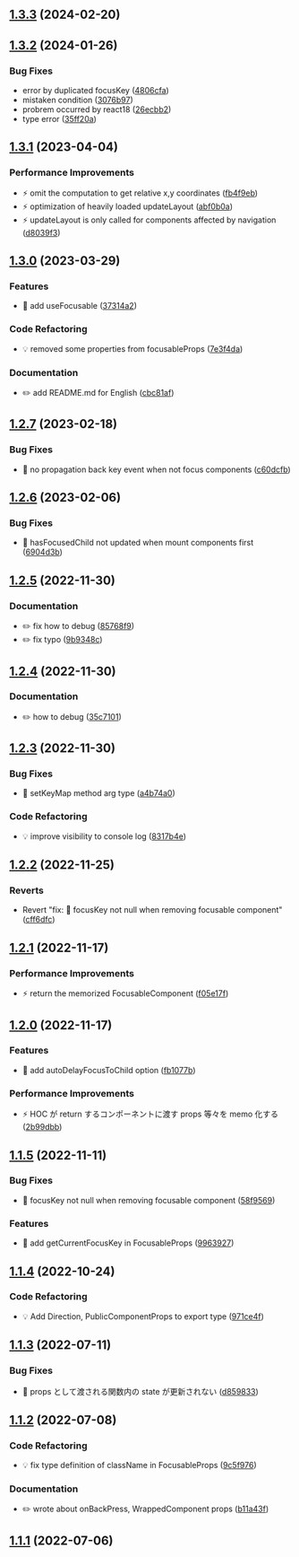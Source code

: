 ## [1.3.3](https://github.com/yuki153/react-spatial-navigation/compare/v1.3.2...v1.3.3) (2024-02-20)

## [1.3.2](https://github.com/yuki153/react-spatial-navigation/compare/v1.3.1...v1.3.2) (2024-01-26)


### Bug Fixes

* error by duplicated focusKey ([4806cfa](https://github.com/yuki153/react-spatial-navigation/commit/4806cfa20774654532dcaabaeeb7337142a5a924))
* mistaken condition ([3076b97](https://github.com/yuki153/react-spatial-navigation/commit/3076b972df8a63edf58d2913369061a41bfdf3ec))
* probrem  occurred by react18 ([26ecbb2](https://github.com/yuki153/react-spatial-navigation/commit/26ecbb2524cf6977695329bdb4bcfe36284be871))
* type error ([35ff20a](https://github.com/yuki153/react-spatial-navigation/commit/35ff20a4d18d9bd72eb2c6b0f908c5c31035d808))

## [1.3.1](https://github.com/yuki153/react-spatial-navigation/compare/v1.3.0...v1.3.1) (2023-04-04)


### Performance Improvements

* ⚡️ omit the computation to get relative x,y coordinates ([fb4f9eb](https://github.com/yuki153/react-spatial-navigation/commit/fb4f9eb05e870c9cbd49f034b56cb3e5c00a3d70))
* ⚡️ optimization of heavily loaded updateLayout ([abf0b0a](https://github.com/yuki153/react-spatial-navigation/commit/abf0b0a5098b0fc866c8cfa13db3d585b593e186))
* ⚡️ updateLayout is only called for components affected by navigation ([d8039f3](https://github.com/yuki153/react-spatial-navigation/commit/d8039f3e71522c6adc1e12999289616916464b3c))

## [1.3.0](https://github.com/yuki153/react-spatial-navigation/compare/v1.2.7...v1.3.0) (2023-03-29)


### Features

* 🎸 add useFocusable ([37314a2](https://github.com/yuki153/react-spatial-navigation/commit/37314a24646b13a1fc2d5277134686087e3518f9))


### Code Refactoring

* 💡 removed some properties from focusableProps ([7e3f4da](https://github.com/yuki153/react-spatial-navigation/commit/7e3f4daa406da50ad626006a1228f8473f3b2897))


### Documentation

* ✏️ add README.md for English ([cbc81af](https://github.com/yuki153/react-spatial-navigation/commit/cbc81afb129cf7b9ea13ac11d90ca67f8f416e36))

## [1.2.7](https://github.com/yuki153/react-spatial-navigation/compare/v1.2.6...v1.2.7) (2023-02-18)


### Bug Fixes

* 🐛 no propagation back key event when not focus components ([c60dcfb](https://github.com/yuki153/react-spatial-navigation/commit/c60dcfbfb906b666d8238718e8fcb2ea79d437a2))

## [1.2.6](https://github.com/yuki153/react-spatial-navigation/compare/v1.2.5...v1.2.6) (2023-02-06)


### Bug Fixes

* 🐛 hasFocusedChild not updated when mount components first ([6904d3b](https://github.com/yuki153/react-spatial-navigation/commit/6904d3b7a24776cbdfcb630b428c0b0d36c5acb2))

## [1.2.5](https://github.com/yuki153/react-spatial-navigation/compare/v1.2.4...v1.2.5) (2022-11-30)


### Documentation

* ✏️ fix how to debug ([85768f9](https://github.com/yuki153/react-spatial-navigation/commit/85768f9f982872e1e8e5a7b027853e93e20a6b8e))
* ✏️ fix typo ([9b9348c](https://github.com/yuki153/react-spatial-navigation/commit/9b9348cc4df720753976aabc785d2e5651c364b3))

## [1.2.4](https://github.com/yuki153/react-spatial-navigation/compare/v1.2.3...v1.2.4) (2022-11-30)


### Documentation

* ✏️ how to debug ([35c7101](https://github.com/yuki153/react-spatial-navigation/commit/35c710178989ac0e4a37f7977c9bd686fbb7a2a5))

## [1.2.3](https://github.com/yuki153/react-spatial-navigation/compare/v1.2.2...v1.2.3) (2022-11-30)


### Bug Fixes

* 🐛 setKeyMap method arg type ([a4b74a0](https://github.com/yuki153/react-spatial-navigation/commit/a4b74a0ff70f376b80148ddd8db33d713f090f8e))


### Code Refactoring

* 💡 improve visibility to console log ([8317b4e](https://github.com/yuki153/react-spatial-navigation/commit/8317b4e4b10c8ba90822924a008d820d7d3ba34b))

## [1.2.2](https://github.com/yuki153/react-spatial-navigation/compare/v1.2.1...v1.2.2) (2022-11-25)


### Reverts

* Revert "fix: 🐛 focusKey not null when removing focusable component" ([cff6dfc](https://github.com/yuki153/react-spatial-navigation/commit/cff6dfc9fb169c058cebb720f17add9596d0aa8b))

## [1.2.1](https://github.com/yuki153/react-spatial-navigation/compare/v1.2.0...v1.2.1) (2022-11-17)


### Performance Improvements

* ⚡️ return the memorized FocusableComponent ([f05e17f](https://github.com/yuki153/react-spatial-navigation/commit/f05e17f5c4643cf579b394a0de7d9eaac96833c1))

## [1.2.0](https://github.com/yuki153/react-spatial-navigation/compare/v1.1.5...v1.2.0) (2022-11-17)


### Features

* 🎸 add autoDelayFocusToChild option ([fb1077b](https://github.com/yuki153/react-spatial-navigation/commit/fb1077b1f49b28e40f00d7c8f3254664675efe6d))


### Performance Improvements

* ⚡️ HOC が return するコンポーネントに渡す props 等々を memo 化する ([2b99dbb](https://github.com/yuki153/react-spatial-navigation/commit/2b99dbb361fe0d89c0bde0331db0d1787a47c803))

## [1.1.5](https://github.com/yuki153/react-spatial-navigation/compare/v1.1.4...v1.1.5) (2022-11-11)

### Bug Fixes

* 🐛 focusKey not null when removing focusable component ([58f9569](https://github.com/yuki153/react-spatial-navigation/pull/27/commits/58f95699f5781a5121c6983d21eeb8a8e7035fa7))

### Features

* 🎸 add getCurrentFocusKey in FocusableProps ([9963927](https://github.com/yuki153/react-spatial-navigation/pull/27/commits/9963927f21d0e76d807bf0a9d51579d0699ba8a0))

## [1.1.4](https://github.com/yuki153/react-spatial-navigation/compare/v1.1.3...v1.1.4) (2022-10-24)


### Code Refactoring

* 💡 Add Direction, PublicComponentProps to export type ([971ce4f](https://github.com/yuki153/react-spatial-navigation/commit/971ce4fe99760d71caca3f1b13b11340ab5f1a43))

## [1.1.3](https://github.com/yuki153/react-spatial-navigation/compare/v1.1.2...v1.1.3) (2022-07-11)


### Bug Fixes

* 🐛 props として渡される関数内の state が更新されない ([d859833](https://github.com/yuki153/react-spatial-navigation/commit/d8598334d2b9af8d044fe31bc36178d0d90b12ed))

## [1.1.2](https://github.com/yuki153/react-spatial-navigation/compare/v1.1.1...v1.1.2) (2022-07-08)


### Code Refactoring

* 💡 fix type definition of className in FocusableProps ([9c5f976](https://github.com/yuki153/react-spatial-navigation/commit/9c5f9761e4f69e068b5abd876306ca35efe2622e))


### Documentation

* ✏️ wrote about onBackPress, WrappedComponent props ([b11a43f](https://github.com/yuki153/react-spatial-navigation/commit/b11a43f35903fe3e5cafe3d2e77c7545ef0f7a35))

## [1.1.1](https://github.com/yuki153/react-spatial-navigation/compare/v1.1.0...v1.1.1) (2022-07-06)



